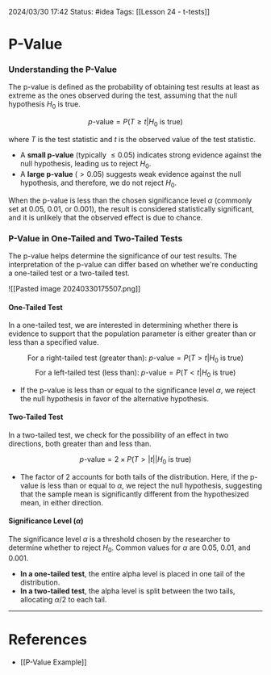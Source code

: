 2024/03/30 17:42
Status: #idea
Tags: [[Lesson 24 - t-tests]]

# P-Value

### Understanding the P-Value

The p-value is defined as the probability of obtaining test results at least as extreme as the ones observed during the test, assuming that the null hypothesis $H_0$ is true.

$$
p\text{-value} = P(T \geq t | H_0 \text{ is true})
$$

where $T$ is the test statistic and $t$ is the observed value of the test statistic.

- A **small p-value** (typically $\leq 0.05$) indicates strong evidence against the null hypothesis, leading us to reject $H_0$.
- A **large p-value** ($> 0.05$) suggests weak evidence against the null hypothesis, and therefore, we do not reject $H_0$.

When the p-value is less than the chosen significance level $\alpha$ (commonly set at 0.05, 0.01, or 0.001), the result is considered statistically significant, and it is unlikely that the observed effect is due to chance.

### P-Value in One-Tailed and Two-Tailed Tests

The p-value helps determine the significance of our test results. The interpretation of the p-value can differ based on whether we're conducting a one-tailed test or a two-tailed test.

![[Pasted image 20240330175507.png]]

#### One-Tailed Test

In a one-tailed test, we are interested in determining whether there is evidence to support that the population parameter is either greater than or less than a specified value.

$$
\text{For a right-tailed test (greater than): } p\text{-value} = P(T > t | H_0 \text{ is true})
$$
$$
\text{For a left-tailed test (less than): } p\text{-value} = P(T < t | H_0 \text{ is true})
$$

- If the p-value is less than or equal to the significance level $\alpha$, we reject the null hypothesis in favor of the alternative hypothesis.

#### Two-Tailed Test

In a two-tailed test, we check for the possibility of an effect in two directions, both greater than and less than.

$$
p\text{-value} = 2 \times P(T > |t| | H_0 \text{ is true})
$$

- The factor of 2 accounts for both tails of the distribution. Here, if the p-value is less than or equal to $\alpha$, we reject the null hypothesis, suggesting that the sample mean is significantly different from the hypothesized mean, in either direction.

#### Significance Level ($\alpha$)

The significance level $\alpha$ is a threshold chosen by the researcher to determine whether to reject $H_0$. Common values for $\alpha$ are 0.05, 0.01, and 0.001.

- **In a one-tailed test**, the entire alpha level is placed in one tail of the distribution.
- **In a two-tailed test**, the alpha level is split between the two tails, allocating $\alpha/2$ to each tail.






---
# References

- [[P-Value Example]]